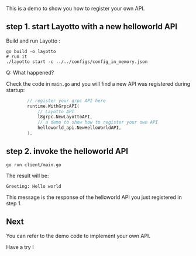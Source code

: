 This is a demo to show you how to register your own API.

## step 1. start Layotto with a new helloworld API
Build and run Layotto :

```shell
go build -o layotto
# run it
./layotto start -c ../../configs/config_in_memory.json
```

Q: What happened?

Check the code in `main.go` and you will find a new API was registered during startup:

```go
		// register your grpc API here
		runtime.WithGrpcAPI(
			// Layotto API
			l8grpc.NewLayottoAPI,
			// a demo to show how to register your own API
			helloworld_api.NewHelloWorldAPI,
		),
```

## step 2. invoke the helloworld API
```shell
go run client/main.go
```
The result will be:

```shell
Greeting: Hello world
```

This message is the response of the helloworld API you just registered in step 1.

## Next
You can refer to the demo code to implement your own API.

Have a try !